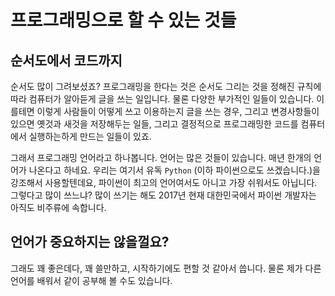 # 프로그래밍으로 할 수 있는 것들

## 순서도에서 코드까지

순서도 많이 그려보셨죠? 프로그래밍을 한다는 것은 순서도 그리는 것을 정해진 규칙에 따라 컴퓨터가 알아듣게 글을 쓰는 일입니다. 물론 다양한 부가적인 일들이 있습니다. 이를테면 이렇게 사람들이 어떻게 쓰고 이용하는지 글을 쓰는 경우, 그리고 변경사항들이 있으면 옛것과 새것을 저장해두는 일들, 그리고 결정적으로 프로그래밍한 코드를 컴퓨터에서 실행하는하게 만드는 일들이 있죠.

그래서 프로그래밍 언어라고 하나봅니다. 언어는 많은 것들이 있습니다. 매년 한개의 언어가 나온다고 하네요. 우리는 여기서 유독 `Python` \(이하 파이썬으로도 쓰겠습니다.\)을 강조해서 사용할텐데요, 파이썬이 최고의 언어여서도 아니고 가장 쉬워서도 아닙니다. 그렇다고 많이 쓰느냐? 많이 쓰기는 해도 2017년 현재 대한민국에서 파이썬 개발자는 아직도 비주류에 속합니다.

## 언어가 중요하지는 않을껄요?

그래도 꽤 좋은데다, 꽤 쓸만하고, 시작하기에도 편할 것 같아서 씁니다. 물론 제가 다른 언어를 배워서 같이 공부해 볼 수도 있습니다.

